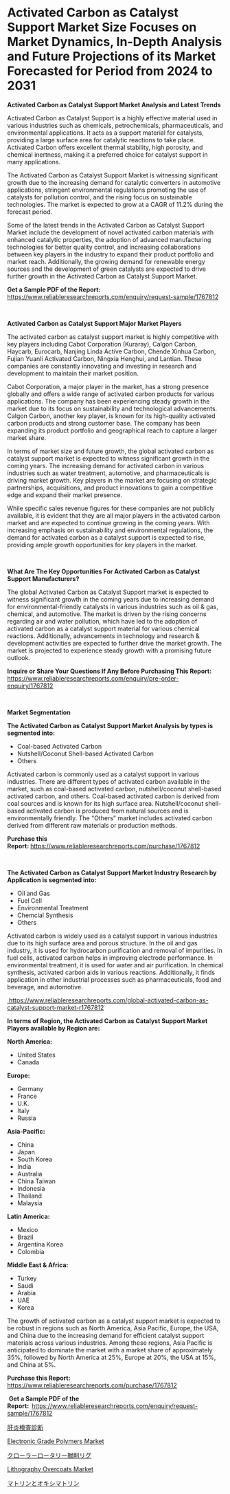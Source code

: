 <p><h1>Activated Carbon as Catalyst Support Market Size Focuses on Market Dynamics, In-Depth Analysis and Future Projections of its Market Forecasted for Period from 2024 to 2031</h1></p><p><strong>Activated Carbon as Catalyst Support Market Analysis and Latest Trends</strong></p>
<p><p>Activated Carbon as Catalyst Support is a highly effective material used in various industries such as chemicals, petrochemicals, pharmaceuticals, and environmental applications. It acts as a support material for catalysts, providing a large surface area for catalytic reactions to take place. Activated Carbon offers excellent thermal stability, high porosity, and chemical inertness, making it a preferred choice for catalyst support in many applications.</p><p>The Activated Carbon as Catalyst Support Market is witnessing significant growth due to the increasing demand for catalytic converters in automotive applications, stringent environmental regulations promoting the use of catalysts for pollution control, and the rising focus on sustainable technologies. The market is expected to grow at a CAGR of 11.2% during the forecast period.</p><p>Some of the latest trends in the Activated Carbon as Catalyst Support Market include the development of novel activated carbon materials with enhanced catalytic properties, the adoption of advanced manufacturing technologies for better quality control, and increasing collaborations between key players in the industry to expand their product portfolio and market reach. Additionally, the growing demand for renewable energy sources and the development of green catalysts are expected to drive further growth in the Activated Carbon as Catalyst Support Market.</p></p>
<p><strong>Get a Sample PDF of the Report:&nbsp;</strong> <a href="https://www.reliableresearchreports.com/enquiry/request-sample/1767812">https://www.reliableresearchreports.com/enquiry/request-sample/1767812</a></p>
<p>&nbsp;</p>
<p><strong>Activated Carbon as Catalyst Support Major Market Players</strong></p>
<p><p>The activated carbon as catalyst support market is highly competitive with key players including Cabot Corporation (Kuraray), Calgon Carbon, Haycarb, Eurocarb, Nanjing Linda Active Carbon, Chende Xinhua Carbon, Fujian Yuanli Activated Carbon, Ningxia Henghui, and Lantian. These companies are constantly innovating and investing in research and development to maintain their market position.</p><p>Cabot Corporation, a major player in the market, has a strong presence globally and offers a wide range of activated carbon products for various applications. The company has been experiencing steady growth in the market due to its focus on sustainability and technological advancements. Calgon Carbon, another key player, is known for its high-quality activated carbon products and strong customer base. The company has been expanding its product portfolio and geographical reach to capture a larger market share.</p><p>In terms of market size and future growth, the global activated carbon as catalyst support market is expected to witness significant growth in the coming years. The increasing demand for activated carbon in various industries such as water treatment, automotive, and pharmaceuticals is driving market growth. Key players in the market are focusing on strategic partnerships, acquisitions, and product innovations to gain a competitive edge and expand their market presence.</p><p>While specific sales revenue figures for these companies are not publicly available, it is evident that they are all major players in the activated carbon market and are expected to continue growing in the coming years. With increasing emphasis on sustainability and environmental regulations, the demand for activated carbon as a catalyst support is expected to rise, providing ample growth opportunities for key players in the market.</p></p>
<p>&nbsp;</p>
<p><strong>What Are The Key Opportunities For Activated Carbon as Catalyst Support Manufacturers?</strong></p>
<p><p>The global Activated Carbon as Catalyst Support market is expected to witness significant growth in the coming years due to increasing demand for environmental-friendly catalysts in various industries such as oil & gas, chemical, and automotive. The market is driven by the rising concerns regarding air and water pollution, which have led to the adoption of activated carbon as a catalyst support material for various chemical reactions. Additionally, advancements in technology and research & development activities are expected to further drive the market growth. The market is projected to experience steady growth with a promising future outlook.</p></p>
<p><strong>Inquire or Share Your Questions If Any Before Purchasing This Report:</strong> <a href="https://www.reliableresearchreports.com/enquiry/pre-order-enquiry/1767812">https://www.reliableresearchreports.com/enquiry/pre-order-enquiry/1767812</a></p>
<p>&nbsp;</p>
<p><strong>Market Segmentation</strong></p>
<p><strong>The Activated Carbon as Catalyst Support Market Analysis by types is segmented into:</strong></p>
<p><ul><li>Coal-based Activated Carbon</li><li>Nutshell/Coconut Shell-based Activated Carbon</li><li>Others</li></ul></p>
<p><p>Activated carbon is commonly used as a catalyst support in various industries. There are different types of activated carbon available in the market, such as coal-based activated carbon, nutshell/coconut shell-based activated carbon, and others. Coal-based activated carbon is derived from coal sources and is known for its high surface area. Nutshell/coconut shell-based activated carbon is produced from natural sources and is environmentally friendly. The "Others" market includes activated carbon derived from different raw materials or production methods.</p></p>
<p><strong>Purchase this Report:&nbsp;</strong><a href="https://www.reliableresearchreports.com/purchase/1767812">https://www.reliableresearchreports.com/purchase/1767812</a></p>
<p>&nbsp;</p>
<p><strong>The Activated Carbon as Catalyst Support Market Industry Research by Application is segmented into:</strong></p>
<p><ul><li>Oil and Gas</li><li>Fuel Cell</li><li>Environmental Treatment</li><li>Chemcial Synthesis</li><li>Others</li></ul></p>
<p><p>Activated carbon is widely used as a catalyst support in various industries due to its high surface area and porous structure. In the oil and gas industry, it is used for hydrocarbon purification and removal of impurities. In fuel cells, activated carbon helps in improving electrode performance. In environmental treatment, it is used for water and air purification. In chemical synthesis, activated carbon aids in various reactions. Additionally, it finds application in other industrial processes such as pharmaceuticals, food and beverage, and automotive.</p></p>
<p><a href="https://www.reliableresearchreports.com/global-activated-carbon-as-catalyst-support-market-r1767812">&nbsp;https://www.reliableresearchreports.com/global-activated-carbon-as-catalyst-support-market-r1767812</a></p>
<p><strong>In terms of Region, the Activated Carbon as Catalyst Support Market Players available by Region are:</strong></p>
<p>
    <p> <strong> North America: </strong>
        <ul>
            <li>United States</li>
            <li>Canada</li>
        </ul>
        </p> 
    <p> <strong> Europe: </strong>
        <ul>
            <li>Germany</li>
            <li>France</li>
            <li>U.K.</li>
            <li>Italy</li>
            <li>Russia</li>
        </ul>
        </p> 
    <p> <strong> Asia-Pacific: </strong>
        <ul>
            <li>China</li>
            <li>Japan</li>
            <li>South Korea</li>
            <li>India</li>
            <li>Australia</li>
            <li>China Taiwan</li>
            <li>Indonesia</li>
            <li>Thailand</li>
            <li>Malaysia</li>
        </ul>
        </p> 
    <p> <strong> Latin America: </strong>
        <ul>
            <li>Mexico</li>
            <li>Brazil</li>
            <li>Argentina Korea</li>
            <li>Colombia</li>
        </ul>
        </p> 
    <p> <strong> Middle East & Africa: </strong>
        <ul>
            <li>Turkey</li>
            <li>Saudi</li>
            <li>Arabia</li>
            <li>UAE</li>
            <li>Korea</li>
        </ul>
    </p>
    </p>
<p><p>The growth of activated carbon as a catalyst support market is expected to be robust in regions such as North America, Asia Pacific, Europe, the USA, and China due to the increasing demand for efficient catalyst support materials across various industries. Among these regions, Asia Pacific is anticipated to dominate the market with a market share of approximately 35%, followed by North America at 25%, Europe at 20%, the USA at 15%, and China at 5%.</p></p>
<p><strong>Purchase this Report: </strong><a href="https://www.reliableresearchreports.com/purchase/1767812">https://www.reliableresearchreports.com/purchase/1767812</a></p>
<p>&nbsp;<strong>Get a Sample PDF of the Report:&nbsp;&nbsp;</strong><a href="https://www.reliableresearchreports.com/enquiry/request-sample/1767812">https://www.reliableresearchreports.com/enquiry/request-sample/1767812</a></p>
<p><strong></strong></p>
<p><p><a href="https://medium.com/@diegomoen2016/%E3%82%B0%E3%83%AD-%E3%83%90%E3%83%AB%E8%82%9D%E7%82%8E%E6%A4%9C%E6%9F%BB%E8%A8%BA%E6%96%AD%E5%B8%82%E5%A0%B4%E3%81%AE%E5%8C%85%E6%8B%AC%E7%9A%84%E3%81%AA%E5%88%86%E6%9E%90-%E6%88%90%E9%95%B7%E5%82%BE%E5%90%91%E3%81%A8%E5%B8%82%E5%A0%B4%E4%BA%88%E6%B8%AC-2024%E5%B9%B4-2031%E5%B9%B4-8b96eca95686">肝炎検査診断</a></p><p><a href="https://github.com/AlysaLedner2023/Market-Research-Report-List-1/blob/main/electronic-grade-polymers-market.md">Electronic Grade Polymers Market</a></p><p><a href="https://medium.com/@alexandrakristinadresen/%E3%82%AF%E3%83%AD%E3%83%BC%E3%83%A9%E3%83%BC%E5%BC%8F%E3%83%AD%E3%83%BC%E3%82%BF%E3%83%AA%E3%83%BC%E3%83%89%E3%83%AA%E3%83%AB%E3%83%AA%E3%82%B0%E5%B8%82%E5%A0%B4%E3%81%AF2024%E5%B9%B4%E3%81%8B%E3%82%892031%E5%B9%B4%E3%81%BE%E3%81%A7%E3%81%AE%E6%88%90%E9%95%B7%E8%A6%8B%E9%80%9A%E3%81%97%E3%82%92%E7%A4%BA%E3%81%97-%E5%B8%82%E5%A0%B4%E3%81%AE%E3%83%88%E3%83%AC%E3%83%B3%E3%83%89%E5%88%86%E6%9E%90%E3%81%AB%E3%82%88%E3%82%8B%E5%BF%9C%E7%94%A8-%E5%9C%B0%E5%9F%9F%E5%88%A5%E3%81%AE%E8%A6%8B%E9%80%9A%E3%81%97%E3%82%84%E5%8F%8E%E7%9B%8A%E3%82%92%E3%82%82%E3%81%A8%E3%81%AB-%E3%81%AE%E5%B9%B4%E9%96%93%E6%88%90%E9%95%B7%E7%8E%87%E3%81%A7%E6%8E%A8%E8%A8%88%E3%81%95%E3%82%8C%E3%81%A6%E3%81%84%E3%81%BE%E3%81%99-4f4a5e82ba49">クローラーロータリー掘削リグ</a></p><p><a href="https://github.com/Sherrillcrooksxa8i18ucf2m/Market-Research-Report-List-3/blob/main/lithography-overcoats-market.md">Lithography Overcoats Market</a></p><p><a href="https://github.com/LizaHeller2023/Market-Research-Report-List-1/blob/main/7721499137459.md">マトリンとオキシマトリン</a></p></p>